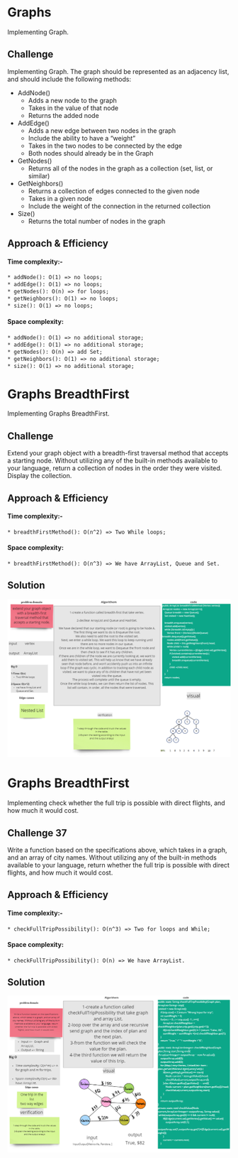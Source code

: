 # Graphs
Implementing Graph.

## Challenge
Implementing Graph. The graph should be represented as an adjacency list, and should include the following methods:

* AddNode()
    * Adds a new node to the graph
    * Takes in the value of that node
    * Returns the added node
* AddEdge()
    * Adds a new edge between two nodes in the graph
    * Include the ability to have a “weight”
    * Takes in the two nodes to be connected by the edge
    * Both nodes should already be in the Graph
* GetNodes()
    * Returns all of the nodes in the graph as a collection (set, list, or similar)
* GetNeighbors()
    * Returns a collection of edges connected to the given node
    * Takes in a given node
    * Include the weight of the connection in the returned collection
* Size()
    * Returns the total number of nodes in the graph

## Approach & Efficiency
#### Time complexity:-
    * addNode(): O(1) => no loops;
    * addEdge(): O(1) => no loops;
    * getNodes(): O(n) => for loops;
    * getNeighbors(): O(1) => no loops;
    * size(): O(1) => no loops;

#### Space complexity:
    * addNode(): O(1) => no additional storage;
    * addEdge(): O(1) => no additional storage;
    * getNodes(): O(n) => add Set;
    * getNeighbors(): O(1) => no additional storage;
    * size(): O(1) => no additional storage;

# Graphs BreadthFirst
Implementing Graphs BreadthFirst.

## Challenge
Extend your graph object with a breadth-first traversal method that accepts a starting node. Without utilizing any of the built-in methods available to your language, return a collection of nodes in the order they were visited. Display the collection.

## Approach & Efficiency
#### Time complexity:-
    * breadthFirstMethod(): O(n^2) => Two While loops;

#### Space complexity:
    * breadthFirstMethod(): O(n^3) => We have ArrayList, Queue and Set.

## Solution

![](whiteBoardBreadth.png)


# Graphs BreadthFirst
Implementing check  whether the full trip is possible with direct flights, and how much it would cost.

## Challenge 37
Write a function based on the specifications above, which takes in a graph, and an array of city names. Without utilizing any of the built-in methods available to your language, return whether the full trip is possible with direct flights, and how much it would cost.
## Approach & Efficiency
#### Time complexity:-
    * checkFullTripPossibility(): O(n^3) => Two for loops and While;

#### Space complexity:
    * checkFullTripPossibility(): O(n) => We have ArrayList.

## Solution

![](trip.png)